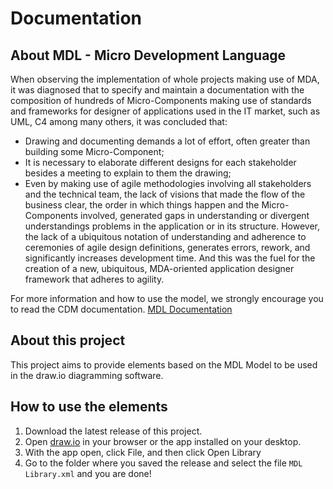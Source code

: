 # Documentation

## About MDL - Micro Development Language

When observing the implementation of whole projects making use of MDA, it was diagnosed that to specify and maintain a documentation with the composition of hundreds of Micro-Components making use of standards and frameworks for designer of applications used in the IT market, such as UML, C4 among many others, it was concluded that:
- Drawing and documenting demands a lot of effort, often greater than building some Micro-Component;
- It is necessary to elaborate different designs for each stakeholder besides a meeting to explain to them the drawing;
- Even by making use of agile methodologies involving all stakeholders and the technical team, the lack of visions that made the flow of the business clear, the order in which things happen and the Micro-Components involved, generated gaps in understanding or divergent understandings problems in the application or in its structure.
However, the lack of a ubiquitous notation of understanding and adherence to ceremonies of agile design definitions, generates errors, rework, and significantly increases development time.
And this was the fuel for the creation of a new, ubiquitous, MDA-oriented application designer framework that adheres to agility.

For more information and how to use the model, we strongly encourage you to read the CDM documentation. [MDL Documentation](http://aboutmda.com/mdl.html#contextViews)

## About this project

This project aims to provide elements based on the MDL Model to be used in the draw.io diagramming software.

## How to use the elements

1. Download the latest release of this project.
2. Open [draw.io](https://app.diagrams.net/) in your browser or the app installed on your desktop.
3. With the app open, click File, and then click Open Library
4. Go to the folder where you saved the release and select the file `MDL Library.xml` and you are done!
